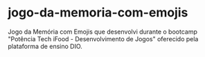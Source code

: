 # jogo-da-memoria-com-emojis
 Jogo da Memória com Emojis que desenvolvi durante o bootcamp "Potência Tech iFood - Desenvolvimento de Jogos" oferecido pela plataforma de ensino DIO.
